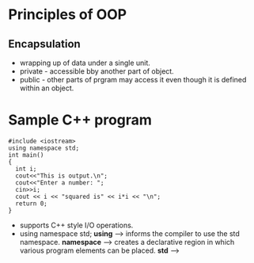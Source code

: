 # Principles of OOP
## Encapsulation
* wrapping up of data under a single unit.
* private - accessible bby another part of object.
* public - other parts of prgram may access it even though it is defined within an object.


# Sample C++ program

    #include <iostream>
    using namespace std;
    int main()
    {
      int i;
      cout<<"This is output.\n";
      cout<<"Enter a number: ";
      cin>>i;
      cout << i << "squared is" << i*i << "\n";
      return 0;
    }


* <iostream> supports C++ style I/O operations.
* using namespace std;
    __using__ --> informs the compiler to use the std namespace.
    __namespace__ --> creates a declarative region in which various program elements can be placed.
    __std__ --> 
  
    
